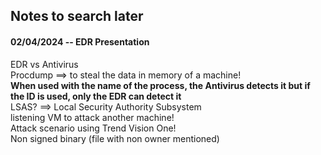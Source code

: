 ## Notes to search later

#### 02/04/2024 -- EDR Presentation

EDR vs Antivirus  
Procdump ==> to steal the data in memory of a machine!  
**When used with the name of the process, the Antivirus detects it but if the ID is used, only the EDR can detect it**  
LSAS? ==> Local Security Authority Subsystem  
listening VM to attack another machine!  
Attack scenario using Trend Vision One!  
Non signed binary (file with non owner mentioned)
